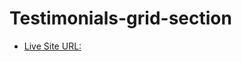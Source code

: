# Testimonials-grid-section

- [Live Site URL:](https://eleneq.github.io/Testimonials-grid-section/)
